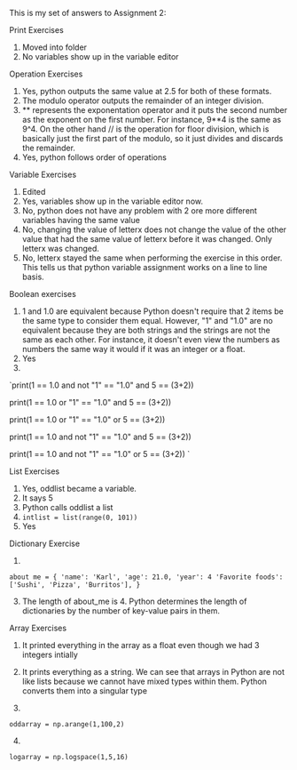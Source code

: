 This is my set of answers to Assignment 2:

Print Exercises

1. Moved into folder
2. No variables show up in the variable editor

Operation Exercises
1. Yes, python outputs the same value at 2.5 for both of these formats. 
2. The modulo operator outputs the remainder of an integer division.
3. ** represents the exponentation operator and it puts the second number as the exponent on the first number. For instance, 9**4 is the same as 9^4. On the other hand // is the operation for floor division, which is basically just the first part of the modulo, so it just divides and discards the remainder.
4. Yes, python follows order of operations

Variable Exercises
1. Edited
2. Yes, variables show up in the variable editor now.
3. No, python does not have any problem with 2 ore more different variables having the same value
5. No, changing the value of letterx does not change the value of the other value that had the same value of letterx before it was changed. Only letterx was changed.
6. No, letterx stayed the same when performing the exercise in this order. This tells us that python variable assignment works on a line to line basis.

Boolean exercises
1. 1 and 1.0 are equivalent because Python doesn't require that 2 items be the same type to consider them equal. However, "1" and "1.0" are no equivalent because they are both strings and the strings are not the same as each other. For instance, it doesn't even view the numbers as numbers the same way it would if it was an integer or a float.
2. Yes
3. 
`print(1 == 1.0 and not "1" == "1.0" and 5 == (3+2))

print(1 == 1.0 or "1" == "1.0" and 5 == (3+2))

print(1 == 1.0 or "1" == "1.0" or 5 == (3+2))

print(1 == 1.0 and not "1" == "1.0" and 5 == (3+2))

print(1 == 1.0 and not "1" == "1.0" or 5 == (3+2))
`

List Exercises
1. Yes, oddlist became a variable.
3. It says 5
4. Python calls oddlist a list
5. `intlist = list(range(0, 101))`
6. Yes

Dictionary Exercise

1.
`about me = {
'name': 'Karl',
'age': 21.0,
'year': 4
'Favorite foods': ['Sushi', 'Pizza', 'Burritos'],
}`

3. The length of about_me is 4. Python determines the length of dictionaries by the number of key-value pairs in them.

Array Exercises

1. It printed everything in the array as a float even though we had 3 integers intially


2. It prints everything as a string. We can see that arrays in Python are not like lists because we cannot have mixed types within them. Python converts them into a singular type

3.

`
oddarray = np.arange(1,100,2)
`

4.

`logarray = np.logspace(1,5,16)`

